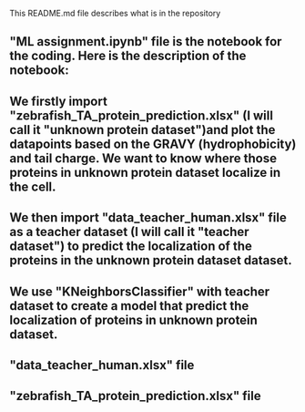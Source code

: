 This README.md file describes what is in the repository
## "ML assignment.ipynb" file is the notebook for the coding. Here is the description of the notebook:
## We firstly import "zebrafish_TA_protein_prediction.xlsx" (I will call it "unknown protein dataset")and plot the datapoints based on the GRAVY (hydrophobicity) and tail charge. We want to know where those proteins in unknown protein dataset localize in the cell. 
## We then import "data_teacher_human.xlsx" file as a teacher dataset (I will call it "teacher dataset") to predict the localization of the proteins in the unknown protein dataset dataset. 
## We use "KNeighborsClassifier" with teacher dataset to create a model that predict the localization of proteins in unknown protein dataset.

## "data_teacher_human.xlsx" file
## "zebrafish_TA_protein_prediction.xlsx" file 

